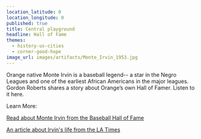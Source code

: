 ```yaml
---
location_latitude: 0
location_longitude: 0
published: true
title: Central playground
headline: Hall of Fame
themes:
  - history-us-cities
  - corner-good-hope
image_url: images/artifacts/Monte_Irvin_1953.jpg
---
```

Orange native Monte Irvin is a baseball legend-- a star in the Negro Leagues and one of the earliest African Americans in the major leagues.  Gordon Roberts shares a story about Orange’s own Hall of Famer.  Listen to it here.  

Learn More:  

[Read about Monte Irvin from the Baseball Hall of Fame](http://baseballhall.org/hof/irvin-monte)  

[An article about Irvin's life from the LA Times](http://www.latimes.com/local/obituaries/la-me-0113-monte-irvin-20160113-story.html)